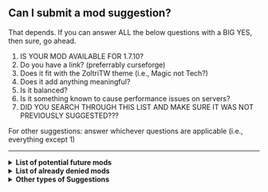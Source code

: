 ## Can I submit a mod suggestion?

That depends. If you can answer ALL the below questions with a BIG YES, then sure, go ahead.

1. IS YOUR MOD AVAILABLE FOR 1.7.10?
2. Do you have a link? (preferrably curseforge)
3. Does it fit with the ZoltriTW theme (i.e., Magic not Tech?)
4. Does it add anything meaningful?
5. Is it balanced?
6. Is it something known to cause performance issues on servers?
7. DID YOU SEARCH THROUGH THIS LIST AND MAKE SURE IT WAS NOT PREVIOUSLY SUGGESTED???

For other suggestions: answer whichever questions are applicable (i.e., everything except 1)  
___

<details>
  <summary><b>List of potential future mods </b></summary>  
    
[Clay Soldiers](https://minecraft.curseforge.com/projects/clay-soldiers-mod?gameCategorySlug=mc-mods&projectID=227543) - Fun mod, but doesn't add anything crazy, unsure of performance on server, needs further testing  
[Chromaticraft](https://minecraft.curseforge.com/projects/chromaticraft?gameCategorySlug=mc-mods&projectID=235590) - Waiting for updates  
[Archmagus](https://minecraft.curseforge.com/projects/archmagus?gameCategorySlug=mc-mods&projectID=223126) - Need testings  
[Erebus](https://www.curseforge.com/minecraft/mc-mods/the-erebus)  
</details>  

<details>
  <summary><b>List of already denied mods </b></summary>  
    
(Unbalanced means server admins have decided this.  Disagree all you want but don't argue, it won't help)

Any cross mod between Thaumcraft and an energy mod - Not thematically appropriate
AbyssalCraft - Previously had it, performance issues  
Advanced Energistics - Not Thematically Appropriate  
Aether Legacy (and Aether I) - Underwhelming/Meaningless/Unbalanced  
Alfheim - not developed for multiplayer servers, perhaps in the future
Any Gun/tanks/missile/rockets mod - cmon  
Any mod that is based off a movie/tv show/other video game - Meaningless/Not Thematically Appropriate/Fuck you  
Archimedes Ships - Performance Issues  
Ars Magica - Unbalanced  
Astral Sorcery - No 1.7.10 version  
Backpack mod - Meaningless  
Betweenlands - Performance issues, crashes on 1.7.10
Block armor - Not Thematically Appropriate  
Blood Magic - Had it, cycled it out  
Botanical Addons - Meaningless :(  
Builders wands/Building Tools - Meaningless  
Carpenters Blocks - Performance Issues  
Chisel and Bits - Performance Issues  
CopiousDogs - Broken/Performance Issues  
Dab mod - fuck you  
Decocraft - Performance Issues  
Dimensional Doors - Redundant to Mirror Dim/No 1.7.10  
Druidry - Meaningless/Unfinished at 1.7.10  
Evilcraft - Had it, cycled it out  
Extra Util - Not Thematically Appropriate   
Forgotten Relics - Unbalanced  
Gadomancy - Performance Issues  
Hardcore Ender Expansion - Had it, kinda boring
Iron chests - Meaningless   
JeweleryCraft - Meaningless  
Magical Crops/farmable ores - Unbalanced  
Mr. Crayfish - Unbalanced  
Necromancy - Meaningless/Not Thematically Appropriate/Kinda a joke mod  
NiftyBlocks - Redundant (Pam's for food, Chisel for deco)  
Open Blocks - Not Thematically Appropriate  
Other flight mods - Meaningless  
Project E - Not Thematically Appropriate  
Reliquary - Meaningless  
Sanguimancy - Broken   
Silent's Gems - Unbalanced  
Simple robots - Not Thematically Appropriate  
Simply magic - Performance Issues/Underdeveloped   
Thaumaturgical Knowledge - Only adds 1 thing  
Thaumic Bases - Unbalanced  
Thaumic Infusions - Undeveloped for 1.7.10
TragicMC - Performance Issues  
Tinker's construct - Not Thematically Appropriate  
Totemic - Had it, really undeveloped for 1.7.10  
Twilight Forest - Unbalanced/Too easy
Waystones/teleport mod - Meaningless  
Weeb shit - fuck you  
Electroblob's Wizardry - Performance Issues  
</details>  

<details>
  <summary><b>Other types of Suggestions  </b></summary>  
    
ANY OTHER WAY TO RTP - Modded world generation messes up RTP. Deal with it.  
Buying bat eggs - just work for em yall are lazy  
Warp books - Unbalanced, there are plenty of ways to get places  
Turning on keepinventory - Unbalanced, PVP should have some reward for victory, vanilla default has keepinv off  
removing the blood poppies in spawn - Unbalanced, we want them there  
adding dragon eggs to shop - Unbalanced, not meant to be free  
other music bots - Performance Issues (and we're not listening... LA LA LA)  
being able to sell more items - Sell it in market  
more items should be sold in Spawn - No, you're meant to find some things, not buy everything that comes to mind  
</details>
